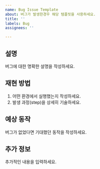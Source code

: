 ```yaml
---
name: Bug Issue Template
about: 버그가 발생한경우 해당 템플릿을 사용하세요.
title: ''
labels: Bug
assignees: ''

---
```


## 설명
버그에 대한 명확한 설명을 작성하세요.

## 재현 방법
1. 어떤 환경에서 실행했는지 작성하세요.
2. 발생 과정(step)을 상세히 기술하세요.

## 예상 동작
버그가 없었다면 기대했던 동작을 작성하세요.

## 추가 정보
추가적인 내용을 입력하세요.
